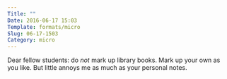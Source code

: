 ```yaml
---
Title: ""
Date: 2016-06-17 15:03
Template: formats/micro
Slug: 06-17-1503
Category: micro
---
```


Dear fellow students: do *not* mark up library books. Mark up your own as you like. But little annoys me as much as your personal notes.
